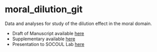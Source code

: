 # moral_dilution_git

Data and analyses for study of the dilution effect in the moral domain.

- Draft of Manuscript available [here](https://raw.githubusercontent.com/cillianmiltown/moral_dilution_git/main/manuscript_prep/moral_dilution_in_chunks.pdf)
- Supplementary available [here](https://raw.githubusercontent.com/cillianmiltown/moral_dilution_git/main/manuscript_prep/Supplementary.pdf)
- Presentation to SOCOUL Lab [here](https://cillianmiltown.github.io/moral_dilution_git/manuscript_revisions/presentation.html#/title-slide)
